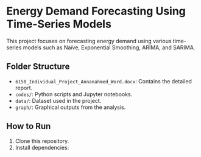 # Energy Demand Forecasting Using Time-Series Models
This project focuses on forecasting energy demand using various time-series models such as Naïve, Exponential Smoothing, ARIMA, and SARIMA.

## Folder Structure
- `6150_Individual_Project_Annanahmed_Word.docx`: Contains the detailed report.
- `codes/`: Python scripts and Jupyter notebooks.
- `data/`: Dataset used in the project.
- `graph/`: Graphical outputs from the analysis.

## How to Run
1. Clone this repository.
2. Install dependencies:
